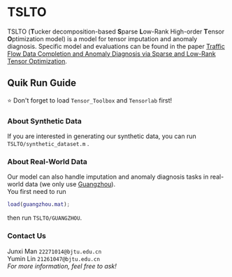 # TSLTO
TSLTO (**T**ucker decomposition-based **S**parse **L**ow-Rank High-order **T**ensor **O**ptimization model) is a model for tensor imputation and anomaly diagnosis. Specific model and evaluations can be found in the paper [Traffic Flow Data Completion and Anomaly Diagnosis via Sparse and Low-Rank Tensor Optimization](https://arxiv.org/abs/2504.02245 "our paper").
## Quik Run Guide
:star: Don't forget to load `Tensor_Toolbox` and `Tensorlab` first!
### About Synthetic Data
If you are interested in generating our synthetic data, you can run `TSLTO/synthetic_dataset.m` .
### About Real-World Data
Our model can also handle imputation and anomaly diagnosis tasks in real-world data (we only use [Guangzhou](https://zenodo.org/records/1205229 "You can get raw data Guangzhou here")).  
You first need to run
```matlab
load(guangzhou.mat);
```
then run `TSLTO/GUANGZHOU`.  
### Contact Us
Junxi Man `22271014@bjtu.edu.cn`  
Yumin Lin `21261047@bjtu.edu.cn`  
*For more information, feel free to ask!* 
